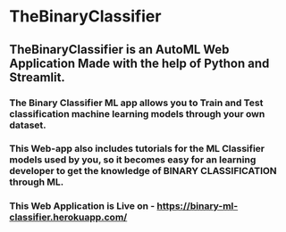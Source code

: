 # TheBinaryClassifier

## TheBinaryClassifier is an AutoML Web Application Made with the help of Python and Streamlit.

### The Binary Classifier ML app allows you to Train and Test classification machine learning models through your own dataset.

### This Web-app also includes tutorials for the ML Classifier models used by you, so it becomes easy for an learning developer to get the knowledge of BINARY CLASSIFICATION through ML.

### This Web Application is Live on - https://binary-ml-classifier.herokuapp.com/
